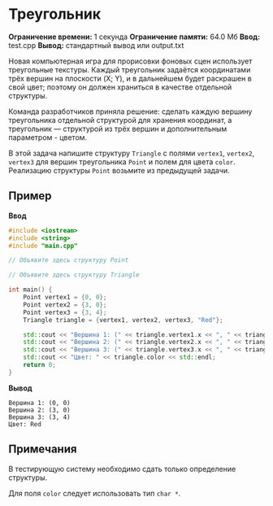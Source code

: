 # Треугольник

**Ограничение времени:** 1 секунда
**Ограничение памяти:** 64.0 Мб
**Ввод:** test.cpp
**Вывод:** стандартный вывод или output.txt

Новая компьютерная игра для прорисовки фоновых сцен использует треугольные текстуры. Каждый треугольник задаётся координатами трёх вершин на плоскости (X; Y), и в дальнейшем будет раскрашен в свой цвет; поэтому он должен храниться в качестве отдельной структуры.

Команда разработчиков приняла решение: сделать каждую вершину треугольника отдельной структурой для хранения координат, а треугольник — структурой из трёх вершин и дополнительным параметром - цветом.

В этой задача напишите структуру `Triangle` c полями `vertex1`, `vertex2`, `vertex3` для вершин треугольника `Point` и полем для цвета `color`. Реализацию структуры `Point` возьмите из предыдущей задачи.

## Пример

**Ввод**
```cpp
#include <iostream>
#include <string>
#include "main.cpp"

// Объявите здесь структуру Point

// Объявите здесь структуру Triangle

int main() {
    Point vertex1 = {0, 0};
    Point vertex2 = {3, 0};
    Point vertex3 = {3, 4};
    Triangle triangle = {vertex1, vertex2, vertex3, "Red"};

    std::cout << "Вершина 1: (" << triangle.vertex1.x << ", " << triangle.vertex1.y << ")" << std::endl;
    std::cout << "Вершина 2: (" << triangle.vertex2.x << ", " << triangle.vertex2.y << ")" << std::endl;
    std::cout << "Вершина 3: (" << triangle.vertex3.x << ", " << triangle.vertex3.y << ")" << std::endl;
    std::cout << "Цвет: " << triangle.color << std::endl;
    return 0;
}
```

**Вывод**
```
Вершина 1: (0, 0)
Вершина 2: (3, 0)
Вершина 3: (3, 4)
Цвет: Red
```

## Примечания

В тестирующую систему необходимо сдать только определение структуры.

Для поля `color` следует использовать тип `char *`.